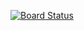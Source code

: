 [![Board Status](https://dev.azure.com/aiw-devops/b89bead0-a04d-4cd1-8d8d-a0a4047570af/b7fdaaa2-ad26-432f-9e7c-30b219e6b31a/_apis/work/boardbadge/a3dad56b-e07f-4af7-9943-e0b003342947)](https://dev.azure.com/aiw-devops/b89bead0-a04d-4cd1-8d8d-a0a4047570af/_boards/board/t/b7fdaaa2-ad26-432f-9e7c-30b219e6b31a/Microsoft.RequirementCategory)